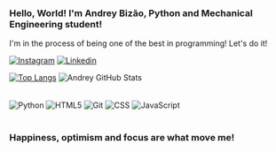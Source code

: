 ### Hello, World! I'm Andrey Bizão, Python and Mechanical Engineering student!

I'm in the process of being one of the best in programming! Let's do it!

[![Instagram](https://img.shields.io/badge/Instagram-E4405F?style=for-the-badge&logo=instagram&logoColor=white)](https://www.instagram.com/andrey_soub)
[![Linkedin](https://img.shields.io/badge/LinkedIn-0077B5?style=for-the-badge&logo=linkedin&logoColor=white)](https://www.linkedin.com/in/andreybizao/)


[![Top Langs](https://github-readme-stats.vercel.app/api/top-langs/?username=B1z4O)](https://github.com/anuraghazra/github-readme-stats)
![Andrey GitHub Stats](https://github-readme-stats.vercel.app/api?username=B1z4O&show_icons=true&theme=dracula)

<div style="display: inline_block"><br/>
    <img align="center" alt="Python" src="https://img.shields.io/badge/Python-3776AB?style=for-the-badge&logo=python&logoColor=white" >
    <img align="center" alt="HTML5" src="https://img.shields.io/badge/HTML5-E34F26?style=for-the-badge&logo=html5&logoColor=white" >
    <img align="center" alt="Git" src="https://img.shields.io/badge/GIT-E44C30?style=for-the-badge&logo=git&logoColor=white" >
    <img align="center" alt="CSS" src="https://img.shields.io/badge/CSS3-1572B6?style=for-the-badge&logo=css3&logoColor=white" >
    <img align="center" alt="JavaScript" src="https://img.shields.io/badge/JavaScript-F7DF1E?style=for-the-badge&logo=javascript&logoColor=black" >
<br/>
</div><br/>

### Happiness, optimism and focus are what move me!
